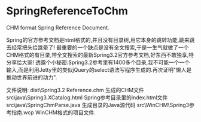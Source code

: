 SpringReferenceToChm
====================
CHM format Spring Reference Document.

Spring的官方参考文档是html格式的,并且没有目录树,用它本身的跳转功能,跳来跳去经常把头给跳晕了!
最重要的一个缺点是没有全文搜索,于是一生气就做了一个CHM格式的有目录,带全文搜索的最新Spring3.2官方参考文档,好东西不敢独享,特分享给大家!
透露个小秘密:Spring3.2参考里有1400多个目录,我不可能一个一个输入,而是利用Jetty里的类似jQuery的select语法写程序生成的.再次证明"懒人是推动世界前进的动力".

文件说明:
dist\Spring3.2 Reference.chm  生成的CHM文件
src\java\Spring3.XCatalog.html Spring参考目录里的index.html文件
src\java\SpringChmParse.java 生成目录的Java源代码
src\WinCHM\Spring3参考指南.wcp WinCHM格式的项目文件.
